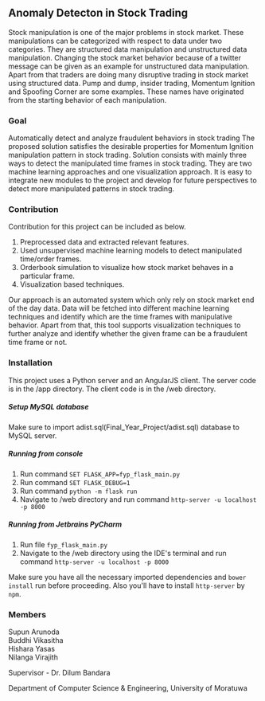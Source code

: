 ## Anomaly Detecton in Stock Trading

Stock manipulation is one of the major problems in stock market. 
These manipulations can be categorized with respect
to data under two categories. They are structured data manipulation and unstructured data
manipulation. Changing the stock market behavior because of a twitter message can be given as
an example for unstructured data manipulation. Apart from that traders are doing many
disruptive trading in stock market using structured data. Pump and dump, insider trading,
Momentum Ignition and Spoofing Corner are some examples. These names have originated
from the starting behavior of each manipulation.

### Goal

Automatically detect and analyze fraudulent behaviors in stock trading
The proposed solution satisfies the desirable properties for Momentum Ignition manipulation
pattern in stock trading. Solution consists with mainly three ways to detect the manipulated time
frames in stock trading. They are two machine learning approaches and one visualization approach.
It is easy to integrate new modules to the project and develop for future perspectives to detect more
manipulated patterns in stock trading.

### Contribution

Contribution for this project can be included as below.
1. Preprocessed data and extracted relevant features.
2. Used unsupervised machine learning models to detect manipulated time/order frames.
3. Orderbook simulation to visualize how stock market behaves in a particular frame.
4. Visualization based techniques.

Our approach is an automated system which only rely on stock market end of the day data. Data
will be fetched into different machine learning techniques and identify which are the time frames
with manipulative behavior. Apart from that, this tool supports visualization techniques to further
analyze and identify whether the given frame can be a fraudulent time frame or not.

### Installation
This project uses a Python server and an AngularJS client. The server code is in the /app directory.
The client code is in the /web directory.

##### Setup MySQL database
Make sure to import adist.sql(Final_Year_Project/adist.sql) database to MySQL server.

##### Running from console
1. Run command `SET FLASK_APP=fyp_flask_main.py`
2. Run command `SET FLASK_DEBUG=1`
3. Run command `python -m flask run`
4. Navigate to /web directory and run command `http-server -u localhost -p 8000`

##### Running from Jetbrains PyCharm
1. Run file `fyp_flask_main.py`
2. Navigate to the /web directory using the IDE's terminal and run command `http-server -u localhost -p 8000`

Make sure you have all the necessary imported dependencies and `bower install` run before proceeding.
Also you'll have to install `http-server` by `npm`.

### Members
Supun Arunoda  
Buddhi Vikasitha  
Hishara Yasas  
Nilanga Virajith  

Supervisor - Dr. Dilum Bandara

Department of Computer Science & Engineering, University of Moratuwa